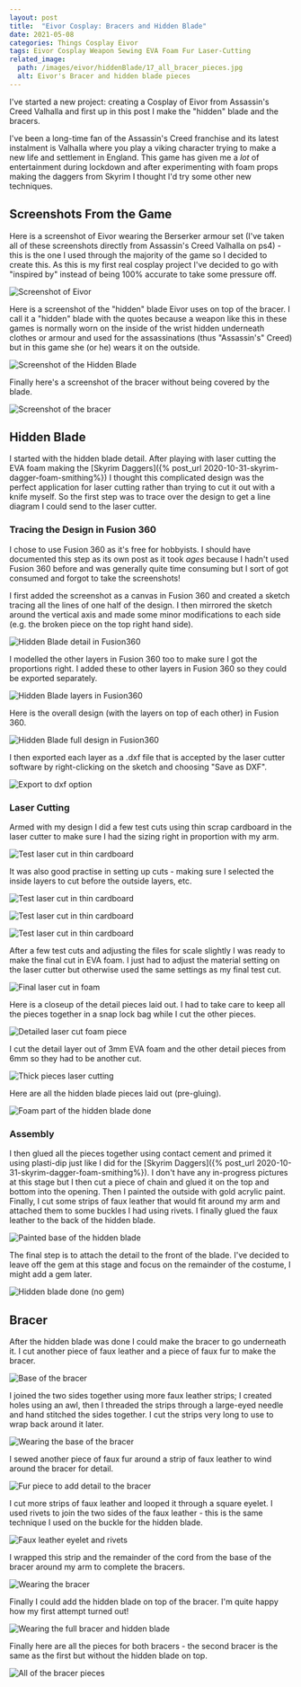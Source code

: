 ```yaml
---
layout: post
title:  "Eivor Cosplay: Bracers and Hidden Blade"
date: 2021-05-08
categories: Things Cosplay Eivor
tags: Eivor Cosplay Weapon Sewing EVA Foam Fur Laser-Cutting
related_image: 
  path: /images/eivor/hiddenBlade/17_all_bracer_pieces.jpg
  alt: Eivor's Bracer and hidden blade pieces
---
```


I've started a new project: creating a Cosplay of Eivor from Assassin's Creed Valhalla and first up in this post I make the "hidden" blade and the bracers.

<!--more-->

I've been a long-time fan of the Assassin's Creed franchise and its latest instalment is Valhalla where you play a viking character trying to make a new life and settlement in England. This game has given me a _lot_ of entertainment during lockdown and after experimenting with foam props making the daggers from Skyrim I thought I'd try some other new techniques.

## Screenshots From the Game

Here is a screenshot of Eivor wearing the Berserker armour set (I've taken all of these screenshots directly from Assassin's Creed Valhalla on ps4) - this is the one I used through the majority of the game so I decided to create this. As this is my first real cosplay project I've decided to go with "inspired by" instead of being 100% accurate to take some pressure off.

![Screenshot of Eivor](/images/eivor/10_screenshot.jpeg)

Here is a screenshot of the "hidden" blade Eivor uses on top of the bracer. I call it a "hidden" blade with the quotes because a weapon like this in these games is normally worn on the inside of the wrist hidden underneath clothes or armour and used for the assassinations (thus "Assassin's" Creed) but in this game she (or he) wears it on the outside.

![Screenshot of the Hidden Blade](/images/eivor/hiddenBlade/20_screenshot_hidden_blade.jpeg)

Finally here's a screenshot of the bracer without being covered by the blade.

![Screenshot of the bracer](/images/eivor/hiddenBlade/21_screenshot_bracer.jpeg)

## Hidden Blade

I started with the hidden blade detail. After playing with laser cutting the EVA foam making the [Skyrim Daggers]({% post_url 2020-10-31-skyrim-dagger-foam-smithing%}) I thought this complicated design was the perfect application for laser cutting rather than trying to cut it out with a knife myself. So the first step was to trace over the design to get a line diagram I could send to the laser cutter.

### Tracing the Design in Fusion 360

I chose to use Fusion 360 as it's free for hobbyists. I should have documented this step as its own post as it took _ages_ because I hadn't used Fusion 360 before and was generally quite time consuming but I sort of got consumed and forgot to take the screenshots!

I first added the screenshot as a canvas in Fusion 360 and created a sketch tracing all the lines of one half of the design. I then mirrored the sketch around the vertical axis and made some minor modifications to each side (e.g. the broken piece on the top right hand side).

![Hidden Blade detail in Fusion360](/images/eivor/hiddenBlade/22_hidden_blade_detail_fusion.png)

I modelled the other layers in Fusion 360 too to make sure I got the proportions right. I added these to other layers in Fusion 360 so they could be exported separately.

![Hidden Blade layers in Fusion360](/images/eivor/hiddenBlade/23_hidden_blade_layers_fusion.png)

Here is the overall design (with the layers on top of each other) in Fusion 360. 

![Hidden Blade full design in Fusion360](/images/eivor/hiddenBlade/24_hidden_blade_all_layers_fusion.png)

I then exported each layer as a .dxf file that is accepted by the laser cutter software by right-clicking on the sketch and choosing "Save as DXF".

![Export to dxf option](/images/eivor/hiddenBlade/25_export_to_dxf.png)

### Laser Cutting

Armed with my design I did a few test cuts using thin scrap cardboard in the laser cutter to make sure I had the sizing right in proportion with my arm.

![Test laser cut in thin cardboard](/images/eivor/hiddenBlade/01_test_cut.jpg)

It was also good practise in setting up cuts - making sure I selected the inside layers to cut before the outside layers, etc.

![Test laser cut in thin cardboard](/images/eivor/hiddenBlade/02_test_cut.jpg)

![Test laser cut in thin cardboard](/images/eivor/hiddenBlade/03_test_cut.jpg)

![Test laser cut in thin cardboard](/images/eivor/hiddenBlade/04_test_cut.jpg)

After a few test cuts and adjusting the files for scale slightly I was ready to make the final cut in EVA foam. I just had to adjust the material setting on the laser cutter but otherwise used the same settings as my final test cut.

![Final laser cut in foam](/images/eivor/hiddenBlade/05_hidden_blade_cutting.jpg)

Here is a closeup of the detail pieces laid out. I had to take care to keep all the pieces together in a snap lock bag while I cut the other pieces.

![Detailed laser cut foam piece](/images/eivor/hiddenBlade/06_hidden_blade_detail.jpg)

I cut the detail layer out of 3mm EVA foam and the other detail pieces from 6mm so they had to be another cut.

![Thick pieces laser cutting](/images/eivor/hiddenBlade/07_hidden_blade_thick_cut.jpg)

Here are all the hidden blade pieces laid out (pre-gluing).

![Foam part of the hidden blade done](/images/eivor/hiddenBlade/08_hidden_blade_foam_done.jpg)

### Assembly

I then glued all the pieces together using contact cement and primed it using plasti-dip just like I did for the [Skyrim Daggers]({% post_url 2020-10-31-skyrim-dagger-foam-smithing%}). I don't have any in-progress pictures at this stage but I then cut a piece of chain and glued it on the top and bottom into the opening. Then I painted the outside with gold acrylic paint. Finally, I cut some strips of faux leather that would fit around my arm and attached them to some buckles I had using rivets. I finally glued the faux leather to the back of the hidden blade.

![Painted base of the hidden blade](/images/eivor/hiddenBlade/09_painted_attachments.jpg)

The final step is to attach the detail to the front of the blade. I've decided to leave off the gem at this stage and focus on the remainder of the costume, I might add a gem later.

![Hidden blade done (no gem)](/images/eivor/hiddenBlade/10_hidden_blade_painted.jpg)

## Bracer

After the hidden blade was done I could make the bracer to go underneath it. I cut another piece of faux leather and a piece of faux fur to make the bracer.

![Base of the bracer](/images/eivor/hiddenBlade/11_bracer_base.jpg)

I joined the two sides together using more faux leather strips; I created holes using an awl, then I threaded the strips through a large-eyed needle and hand stitched the sides together. I cut the strips very long to use to wrap back around it later.

![Wearing the base of the bracer](/images/eivor/hiddenBlade/12_bracer_base.jpg)

I sewed another piece of faux fur around a strip of faux leather to wind around the bracer for detail.

![Fur piece to add detail to the bracer](/images/eivor/hiddenBlade/13_fur_piece.jpg)

I cut more strips of faux leather and looped it through a square eyelet. I used rivets to join the two sides of the faux leather - this is the same technique I used on the buckle for the hidden blade.

![Faux leather eyelet and rivets](/images/eivor/hiddenBlade/14_faux_leather_eyelet.jpg)

I wrapped this strip and the remainder of the cord from the base of the bracer around my arm to complete the bracers.

![Wearing the bracer](/images/eivor/hiddenBlade/15_bracer_on.jpg)

Finally I could add the hidden blade on top of the bracer. I'm quite happy how my first attempt turned out!

![Wearing the full bracer and hidden blade](/images/eivor/hiddenBlade/16_bracer_done.jpg)

Finally here are all the pieces for both bracers - the second bracer is the same as the first but without the hidden blade on top.

![All of the bracer pieces](/images/eivor/hiddenBlade/17_all_bracer_pieces.jpg)
